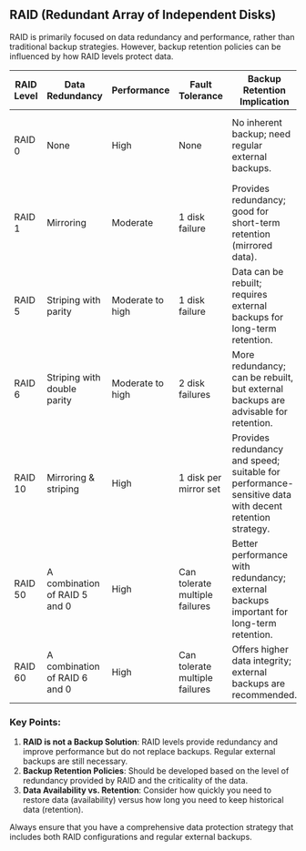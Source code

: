 ## RAID (Redundant Array of Independent Disks) 
RAID is primarily focused on data redundancy and performance, rather than traditional backup strategies. However, backup retention policies can be influenced by how RAID levels protect data.

| RAID Level | Data Redundancy | Performance | Fault Tolerance | Backup Retention Implication | Use Case                          |
|------------|-----------------|-------------|------------------|------------------------------|------------------------------------|
| RAID 0     | None            | High        | None             | No inherent backup; need regular external backups. | High-performance applications needing speed (e.g., gaming) |
| RAID 1     | Mirroring       | Moderate     | 1 disk failure   | Provides redundancy; good for short-term retention (mirrored data). | Critical data requiring high availability. |
| RAID 5     | Striping with parity | Moderate to high | 1 disk failure   | Data can be rebuilt; requires external backups for long-term retention. | File servers, small to medium-sized applications. |
| RAID 6     | Striping with double parity | Moderate to high | 2 disk failures  | More redundancy; can be rebuilt, but external backups are advisable for retention. | Larger file servers, critical applications with higher protection needs. |
| RAID 10    | Mirroring & striping | High      | 1 disk per mirror set | Provides redundancy and speed; suitable for performance-sensitive data with decent retention strategy. | Database servers and high-intensity applications. |
| RAID 50    | A combination of RAID 5 and 0 | High | Can tolerate multiple failures | Better performance with redundancy; external backups important for long-term retention. | High-performance database applications. |
| RAID 60    | A combination of RAID 6 and 0 | High | Can tolerate multiple failures | Offers higher data integrity; external backups are recommended. | Large, secure data environments. |

### Key Points:

1. **RAID is not a Backup Solution**: RAID levels provide redundancy and improve performance but do not replace backups. Regular external backups are still necessary.
2. **Backup Retention Policies**: Should be developed based on the level of redundancy provided by RAID and the criticality of the data. 
3. **Data Availability vs. Retention**: Consider how quickly you need to restore data (availability) versus how long you need to keep historical data (retention).

Always ensure that you have a comprehensive data protection strategy that includes both RAID configurations and regular external backups.
